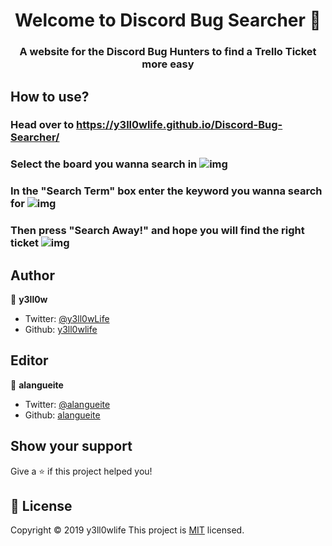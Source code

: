 <h1 align="center">Welcome to Discord Bug Searcher 👋</h1>
<p>
</p>

<h3 align="center">A website for the Discord Bug Hunters to find a Trello Ticket more easy</h6>

## How to use?

### Head over to https://y3ll0wlife.github.io/Discord-Bug-Searcher/

### Select the board you wanna search in ![img](https://i.gyazo.com/7254323bf2751af30144b671fa106d45.png)

### In the "Search Term" box enter the keyword you wanna search for ![img](https://i.gyazo.com/61a49ba6648d930261b0ed3a1bb811d6.png)

### Then press "Search Away!" and hope you will find the right ticket ![img](https://i.gyazo.com/83c67d6e4dffdae1e8d102269fc52a4e.png)

## Author

👤 **y3ll0w**

- Twitter: [@y3ll0wLife](https://twitter.com/y3ll0wLife)
- Github: [y3ll0wlife](https://github.com/y3ll0wlife)

## Editor

👤 **alangueite**

* Twitter: [@alangueite](https://twitter.com/alangueite)
* Github: [alangueite](https://github.com/alangueite)

## Show your support

Give a ⭐️ if this project helped you!


## 📝 License
Copyright © 2019 y3ll0wlife
This project is [MIT](https://github.com/y3ll0wlife/Discord-Bug-Searcher/blob/master/LICENSE) licensed.
